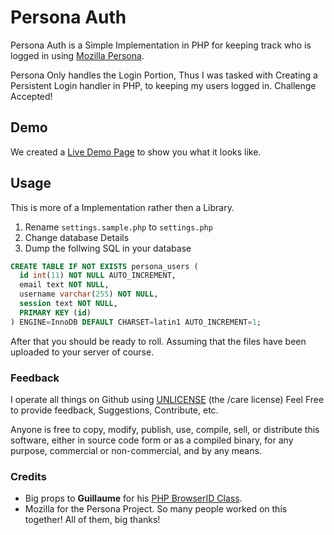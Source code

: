 # Persona Auth

Persona Auth is a Simple Implementation in PHP for keeping track who is logged in using [Mozilla Persona](http://www.mozilla.org/en-US/persona/).

Persona Only handles the Login Portion, Thus I was tasked with Creating a Persistent Login handler in PHP, to keeping my users logged in. Challenge Accepted!

## Demo

We created a [Live Demo Page](http://demo.modularr.com/persona/) to show you what it looks like.

## Usage

This is more of a Implementation rather then a Library.

1. Rename `settings.sample.php` to `settings.php`
2. Change database Details
3. Dump the follwing SQL in your database

```sql
CREATE TABLE IF NOT EXISTS persona_users (
  id int(11) NOT NULL AUTO_INCREMENT,
  email text NOT NULL,
  username varchar(255) NOT NULL,
  session text NOT NULL,
  PRIMARY KEY (id)
) ENGINE=InnoDB DEFAULT CHARSET=latin1 AUTO_INCREMENT=1;
```

After that you should be ready to roll. Assuming that the files have been uploaded to your server of course.

### Feedback

I operate all things on Github using [UNLICENSE](http://unlicense.org/) (the /care license)
Feel Free to provide feedback, Suggestions, Contribute, etc.

Anyone is free to copy, modify, publish, use, compile, sell, or distribute this software, either in source code form or as a compiled binary, for any purpose, commercial or non-commercial, and by any means.

### Credits

- Big props to **Guillaume** for his [PHP BrowserID Class](http://tools.atto.be/browserid/).
- Mozilla for the Persona Project. So many people worked on this together! All of them, big thanks!
